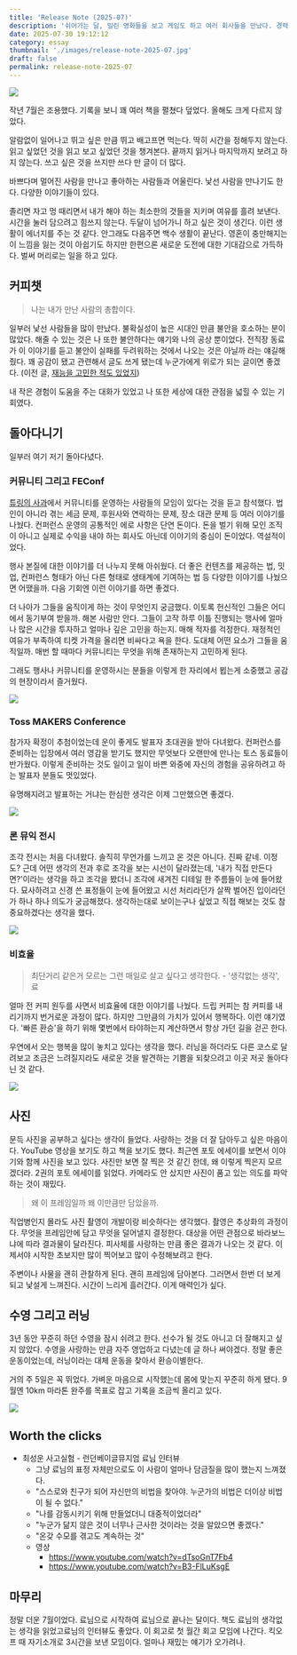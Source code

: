 ```yaml
---
title: 'Release Note (2025-07)'
description: '쉬어가는 달, 밀린 영화들을 보고 게임도 하고 여러 회사들을 만났다. 경력이 어느정도 있는 엔지니어에게는 아직까진 기회가 많은 것 같다.'
date: 2025-07-30 19:12:12
category: essay
thumbnail: './images/release-note-2025-07.jpg'
draft: false
permalink: release-note-2025-07
---
```


![](./images/release-note-2025-07.jpg)

작년 7월은 조용했다. 기록을 보니 꽤 여러 책을 펼쳤다 덮었다. 올해도 크게 다르지 않았다.

알람없이 일어나고 뛰고 싶은 만큼 뛰고 배고프면 먹는다. 딱히 시간을 정해두지 않는다. 읽고 싶었던 것을 읽고 보고 싶었던 것을 챙겨본다. 끝까지 읽거나 마지막까지 보려고 하지 않는다. 쓰고 싶은 것을 쓰지만 쓰다 만 글이 더 많다.

바쁘다며 멀어진 사람을 만나고 좋아하는 사람들과 어울린다. 낯선 사람을 만나기도 한다. 다양한 이야기들이 있다.

졸리면 자고 멍 때리면서 내가 해야 하는 최소한의 것들을 지키며 여유를 흘려 보낸다. 시간을 눌러 담으려고 힘쓰지 않는다. 두달이 넘어가니 하고 싶은 것이 생긴다. 이런 생활이 에너지를 주는 것 같다. 안그래도 다음주면 백수 생활이 끝난다. 영혼이 충만해지는 이 느낌을 잃는 것이 아쉽기도 하지만 한편으론 새로운 도전에 대한 기대감으로 가득하다. 벌써 머리로는 일을 하고 있다.

## 커피챗
> 나는 내가 만난 사람의 총합이다.

일부러 낯선 사람들을 많이 만났다. 불확실성이 높은 시대인 만큼 불안을 호소하는 분이 많았다. 해줄 수 있는 것은 나 또한 불안하다는 얘기와 나의 공상 뿐이었다. 전직장 동료가 이 이야기를 듣고 불안이 실패를 두려워하는 것에서 나오는 것은 아닐까 라는 얘길해줬다. 꽤 공감이 됐고 관련해서 글도 쓰게 됐는데 누군가에게 위로가 되는 글이면 좋겠다. (이전 글, [재능을 고민한 적도 있었지](https://jbee.io/articles/essay/about-talent))

내 작은 경험이 도움을 주는 대화가 있었고 나 또한 세상에 대한 관점을 넓힐 수 있는 기회였다.

## 돌아다니기
일부러 여기 저기 돌아다녔다.

### 커뮤니티 그리고 FEConf
[튜링의 사과](https://turingapple.com/)에서 커뮤니티를 운영하는 사람들의 모임이 있다는 것을 듣고 참석했다. 법인이 아니라 겪는 세금 문제, 후원사와 연락하는 문제, 장소 대관 문제 등 여러 이야기를 나눴다. 컨퍼런스 운영의 공통적인 에로 사항은 단연 돈이다. 돈을 벌기 위해 모인 조직이 아니고 실제로 수익을 내야 하는 회사도 아닌데 이야기의 중심이 돈이었다. 역설적이었다.

행사 본질에 대한 이야기를 더 나누지 못해 아쉬웠다. 더 좋은 컨텐츠를 제공하는 법, 밋업, 컨퍼런스 형태가 아닌 다른 형태로 생태계에 기여하는 법 등 다양한 이야기를 나눴으면 어땠을까. 다음 기회엔 이런 이야기를 하면 좋겠다.

더 나아가 그들을 움직이게 하는 것이 무엇인지 궁금했다. 이토록 헌신적인 그들은 어디에서 동기부여 받을까. 해본 사람만 안다. 그들이 고작 하루 이틀 진행되는 행사에 얼마나 많은 시간을 투자하고 얼마나 깊은 고민을 하는지. 매해 적자를 걱정한다. 재정적인 여유가 부족하여 티켓 가격을 올리면 비싸다고 욕을 한다. 도대체 어떤 요소가 그들을 움직일까. 매번 할 때마다 커뮤니티는 무엇을 위해 존재하는지 고민하게 된다.

그래도 행사나 커뮤니티를 운영하시는 분들을 이렇게 한 자리에서 뵙는게 소중했고 공감의 현장이라서 즐거웠다.

![](./images/turing.jpeg)

### Toss MAKERS Conference
참가자 확정이 추첨이었는데 운이 좋게도 발표자 초대권을 받아 다녀왔다. 컨퍼런스를 준비하는 입장에서 여러 영감을 받기도 했지만 무엇보다 오랜만에 만나는 토스 동료들이 반가웠다. 이렇게 준비하는 것도 일이고 일이 바쁜 와중에 자신의 경험을 공유하려고 하는 발표자 분들도 멋있었다.

유명해지려고 발표하는 거냐는 한심한 생각은 이제 그만했으면 좋겠다.

![](./images/toss_makers_conference_25.jpeg)

### 론 뮤익 전시
조각 전시는 처음 다녀왔다. 솔직히 무언가를 느끼고 온 것은 아니다. 진짜 같네. 이정도? 근데 어떤 생각의 전과 후로 조각을 보는 시선이 달라졌는데, '내가 직접 만든다면?'이라는 생각을 하고 조각을 봤더니 조각에 새겨진 디테일 한 주름들이 눈에 들어왔다. 묘사하려고 신경 쓴 표정들이 눈에 들어왔고 시선 처리라던가 살짝 벌어진 입이라던가 하나 하나 의도가 궁금해졌다. 생각하는대로 보이는구나 싶었고 직접 해보는 것도 참 중요하겠다는 생각을 했다.

![](./images/ron_mueck.jpeg)

### 비효율
> 최단거리 같은거 모르는 그런 매일로 살고 싶다고 생각한다. - '생각없는 생각', 료

얼마 전 커피 원두를 사면서 비효율에 대한 이야기를 나눴다. 드립 커피는 참 커피를 내리기까지 번거로운 과정이 많다. 하지만 그만큼의 가치가 있어서 행복하다. 이런 얘기였다. '빠른 환승'을 하기 위해 몇번에서 타야하는지 계산하면서 항상 가던 길을 걷곤 한다.

우연에서 오는 행복을 많이 놓치고 있다는 생각을 했다. 러닝을 하더라도 다른 코스로 달려보고 조금은 느려질지라도 새로운 것을 발견하는 기쁨을 되찾으려고 이곳 저곳 돌아다닌 것 같다.

![](./images/ryo.jpeg)

## 사진
문득 사진을 공부하고 싶다는 생각이 들었다. 사랑하는 것을 더 잘 담아두고 싶은 마음이다. YouTube 영상을 보기도 하고 책을 보기도 했다. 최근엔 포토 에세이를 보면서 이야기와 함께 사진을 보고 있다. 사진만 보면 잘 찍은 것 같긴 한데, 왜 이렇게 찍은지 모르겠더라. 2권의 포토 에세이를 읽었다. 카메라도 안 샀지만 사진이 품고 있는 의도를 파악하는 것이 재밌다.

> 왜 이 프레임일까 왜 이만큼만 담았을까.

직업병인지 몰라도 사진 촬영이 개발이랑 비슷하다는 생각했다. 촬영은 추상화의 과정이다. 무엇을 프레임안에 담고 무엇을 덜어낼지 결정한다. 대상을 어떤 관점으로 바라보느냐에 따라 결과물이 달라진다. 피사체를 사랑하는 만큼 좋은 결과가 나오는 것 같다. 이제서야 시작한 초보지만 많이 찍어보고 많이 수정해보려고 한다.

주변이나 사물을 괜히 관찰하게 된다. 괜히 프레임에 담아본다. 그러면서 한번 더 보게 되고 낯설게 느껴진다. 시간이 느리게 흘러간다. 이게 매력인가 싶다.

## 수영 그리고 러닝
3년 동안 꾸준히 하던 수영을 잠시 쉬려고 한다. 선수가 될 것도 아니고 더 잘해지고 싶지 않았다. 수영을 사랑하는 만큼 자주 영업하고 다녔는데 글 하나 써야겠다. 정말 좋은 운동이었는데, 러닝이라는 대체 운동을 찾아서 환승이별한다.

거의 주 5일은 꼭 뛰었다. 가벼운 마음으로 시작했는데 몸에 맞는지 꾸준히 하게 됐다. 9월엔 10km 마라톤 완주를 목표로 잡고 기록을 조금씩 올리고 있다.

![](./images/running.jpeg)

## Worth the clicks
- 최성운 사고실험 - 런던베이글뮤지엄 료님 인터뷰
	- 그냥 료님의 표정 자체만으로도 이 사람이 얼마나 담금질을 많이 했는지 느껴졌다.
	- "스스로와 친구가 되어 자신만의 비법을 찾아야. 누군가의 비법은 더이상 비법이 될 수 없다."
	- "나를 감동시키기 위해 만들었더니 대중적이었더라"
	- "누군가 닮지 않은 것이 너무나 근사한 것이라는 것을 알았으면 좋겠다."
	- "온갖 수모를 겪고도 계속하는 것"
	- 영상
		- https://www.youtube.com/watch?v=dTsoGnT7Fb4
		- https://www.youtube.com/watch?v=B3-FlLuKsgE

## 마무리
정말 더운 7월이었다. 료님으로 시작하여 료님으로 끝나는 달이다. 책도 료님의 생각없는 생각을 읽었고료님의 인터뷰도 좋았다. 이 회고로 첫 월간 회고 모임에 나간다. 킥오프 때 자기소개로 3시간을 보낸 모임이다. 얼마나 재밌는 얘기가 오가려나.

